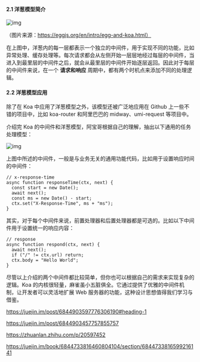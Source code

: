 #### 2.1 洋葱模型简介

![img](https://mmbiz.qpic.cn/mmbiz_png/jQmwTIFl1V2VKicWozBAOabSRdico9uTF0crNo05v6GxwY4cKkFXlTUkDcPicy9YZMXchOpPcWv5k9ahZ8F32SR3Q/640?wx_fmt=png&tp=webp&wxfrom=5&wx_lazy=1&wx_co=1)

（图片来源：https://eggjs.org/en/intro/egg-and-koa.html）

在上图中，洋葱内的每一层都表示一个独立的中间件，用于实现不同的功能，比如异常处理、缓存处理等。每次请求都会从左侧开始一层层地经过每层的中间件，当进入到最里层的中间件之后，就会从最里层的中间件开始逐层返回。因此对于每层的中间件来说，在一个 **请求和响应** 周期中，都有两个时机点来添加不同的处理逻辑。

#### 2.2 洋葱模型应用

除了在 Koa 中应用了洋葱模型之外，该模型还被广泛地应用在 Github 上一些不错的项目中，比如 koa-router 和阿里巴巴的 midway、umi-request 等项目中。

介绍完 Koa 的中间件和洋葱模型，阿宝哥根据自己的理解，抽出以下通用的任务处理模型：

![img](https://mmbiz.qpic.cn/mmbiz_jpg/jQmwTIFl1V2VKicWozBAOabSRdico9uTF0qs4jYLLsBic119uM5Br02WJmWgCHibGNibZiawVoNWEnGrTwnPDXAvvz8Q/640?wx_fmt=jpeg&tp=webp&wxfrom=5&wx_lazy=1&wx_co=1)

上图中所述的中间件，一般是与业务无关的通用功能代码，比如用于设置响应时间的中间件：

```
// x-response-time
async function responseTime(ctx, next) {
  const start = new Date();
  await next();
  const ms = new Date() - start;
  ctx.set("X-Response-Time", ms + "ms");
}
```

其实，对于每个中间件来说，前置处理器和后置处理器都是可选的。比如以下中间件用于设置统一的响应内容：

```
// response
async function respond(ctx, next) {
  await next();
  if ("/" != ctx.url) return;
  ctx.body = "Hello World";
}
```

尽管以上介绍的两个中间件都比较简单，但你也可以根据自己的需求来实现复杂的逻辑。Koa 的内核很轻量，麻雀虽小五脏俱全。它通过提供了优雅的中间件机制，让开发者可以灵活地扩展 Web 服务器的功能，这种设计思想值得我们学习与借鉴。

https://juejin.im/post/6844903597776306190#heading-1

https://juejin.im/post/6844903457757855757

https://zhuanlan.zhihu.com/p/20597452

https://juejin.im/book/6844733816460804104/section/6844733816599216141